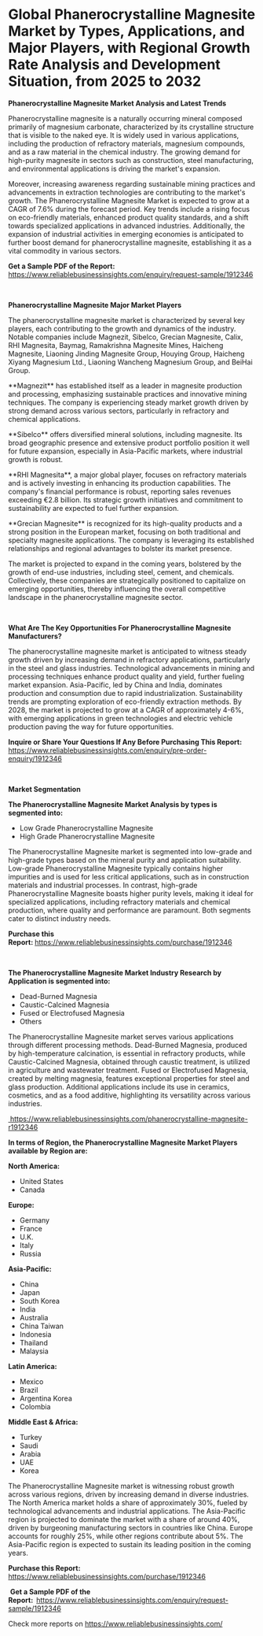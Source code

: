 <p><h1>Global Phanerocrystalline Magnesite Market by Types, Applications, and Major Players, with Regional Growth Rate Analysis and Development Situation, from 2025 to 2032</h1></p><p><strong>Phanerocrystalline Magnesite Market Analysis and Latest Trends</strong></p>
<p><p>Phanerocrystalline magnesite is a naturally occurring mineral composed primarily of magnesium carbonate, characterized by its crystalline structure that is visible to the naked eye. It is widely used in various applications, including the production of refractory materials, magnesium compounds, and as a raw material in the chemical industry. The growing demand for high-purity magnesite in sectors such as construction, steel manufacturing, and environmental applications is driving the market's expansion. </p><p>Moreover, increasing awareness regarding sustainable mining practices and advancements in extraction technologies are contributing to the market's growth. The Phanerocrystalline Magnesite Market is expected to grow at a CAGR of 7.6% during the forecast period. Key trends include a rising focus on eco-friendly materials, enhanced product quality standards, and a shift towards specialized applications in advanced industries. Additionally, the expansion of industrial activities in emerging economies is anticipated to further boost demand for phanerocrystalline magnesite, establishing it as a vital commodity in various sectors.</p></p>
<p><strong>Get a Sample PDF of the Report:&nbsp;</strong> <a href="https://www.reliablebusinessinsights.com/enquiry/request-sample/1912346?utm_campaign=2221&utm_medium=2&utm_source=Github&utm_content=ia&utm_term=04022025&utm_id=phanerocrystalline-magnesite">https://www.reliablebusinessinsights.com/enquiry/request-sample/1912346</a></p>
<p>&nbsp;</p>
<p><strong>Phanerocrystalline Magnesite Major Market Players</strong></p>
<p><p>The phanerocrystalline magnesite market is characterized by several key players, each contributing to the growth and dynamics of the industry. Notable companies include Magnezit, Sibelco, Grecian Magnesite, Calix, RHI Magnesita, Baymag, Ramakrishna Magnesite Mines, Haicheng Magnesite, Liaoning Jinding Magnesite Group, Houying Group, Haicheng Xiyang Magnesium Ltd., Liaoning Wancheng Magnesium Group, and BeiHai Group.</p><p>**Magnezit** has established itself as a leader in magnesite production and processing, emphasizing sustainable practices and innovative mining techniques. The company is experiencing steady market growth driven by strong demand across various sectors, particularly in refractory and chemical applications.</p><p>**Sibelco** offers diversified mineral solutions, including magnesite. Its broad geographic presence and extensive product portfolio position it well for future expansion, especially in Asia-Pacific markets, where industrial growth is robust.</p><p>**RHI Magnesita**, a major global player, focuses on refractory materials and is actively investing in enhancing its production capabilities. The company's financial performance is robust, reporting sales revenues exceeding €2.8 billion. Its strategic growth initiatives and commitment to sustainability are expected to fuel further expansion.</p><p>**Grecian Magnesite** is recognized for its high-quality products and a strong position in the European market, focusing on both traditional and specialty magnesite applications. The company is leveraging its established relationships and regional advantages to bolster its market presence.</p><p>The market is projected to expand in the coming years, bolstered by the growth of end-use industries, including steel, cement, and chemicals. Collectively, these companies are strategically positioned to capitalize on emerging opportunities, thereby influencing the overall competitive landscape in the phanerocrystalline magnesite sector.</p></p>
<p>&nbsp;</p>
<p><strong>What Are The Key Opportunities For Phanerocrystalline Magnesite Manufacturers?</strong></p>
<p><p>The phanerocrystalline magnesite market is anticipated to witness steady growth driven by increasing demand in refractory applications, particularly in the steel and glass industries. Technological advancements in mining and processing techniques enhance product quality and yield, further fueling market expansion. Asia-Pacific, led by China and India, dominates production and consumption due to rapid industrialization. Sustainability trends are prompting exploration of eco-friendly extraction methods. By 2028, the market is projected to grow at a CAGR of approximately 4-6%, with emerging applications in green technologies and electric vehicle production paving the way for future opportunities.</p></p>
<p><strong>Inquire or Share Your Questions If Any Before Purchasing This Report:</strong> <a href="https://www.reliablebusinessinsights.com/enquiry/pre-order-enquiry/1912346?utm_campaign=2221&utm_medium=2&utm_source=Github&utm_content=ia&utm_term=04022025&utm_id=phanerocrystalline-magnesite">https://www.reliablebusinessinsights.com/enquiry/pre-order-enquiry/1912346</a></p>
<p>&nbsp;</p>
<p><strong>Market Segmentation</strong></p>
<p><strong>The Phanerocrystalline Magnesite Market Analysis by types is segmented into:</strong></p>
<p><ul><li>Low Grade Phanerocrystalline Magnesite</li><li>High Grade Phanerocrystalline Magnesite</li></ul></p>
<p><p>The Phanerocrystalline Magnesite market is segmented into low-grade and high-grade types based on the mineral purity and application suitability. Low-grade Phanerocrystalline Magnesite typically contains higher impurities and is used for less critical applications, such as in construction materials and industrial processes. In contrast, high-grade Phanerocrystalline Magnesite boasts higher purity levels, making it ideal for specialized applications, including refractory materials and chemical production, where quality and performance are paramount. Both segments cater to distinct industry needs.</p></p>
<p><strong>Purchase this Report:&nbsp;</strong><a href="https://www.reliablebusinessinsights.com/purchase/1912346?utm_campaign=2221&utm_medium=2&utm_source=Github&utm_content=ia&utm_term=04022025&utm_id=phanerocrystalline-magnesite">https://www.reliablebusinessinsights.com/purchase/1912346</a></p>
<p>&nbsp;</p>
<p><strong>The Phanerocrystalline Magnesite Market Industry Research by Application is segmented into:</strong></p>
<p><ul><li>Dead-Burned Magnesia</li><li>Caustic-Calcined Magnesia</li><li>Fused or Electrofused Magnesia</li><li>Others</li></ul></p>
<p><p>The Phanerocrystalline Magnesite market serves various applications through different processing methods. Dead-Burned Magnesia, produced by high-temperature calcination, is essential in refractory products, while Caustic-Calcined Magnesia, obtained through caustic treatment, is utilized in agriculture and wastewater treatment. Fused or Electrofused Magnesia, created by melting magnesia, features exceptional properties for steel and glass production. Additional applications include its use in ceramics, cosmetics, and as a food additive, highlighting its versatility across various industries.</p></p>
<p><a href="https://www.reliablebusinessinsights.com/phanerocrystalline-magnesite-r1912346?utm_campaign=2221&utm_medium=2&utm_source=Github&utm_content=ia&utm_term=04022025&utm_id=phanerocrystalline-magnesite">&nbsp;https://www.reliablebusinessinsights.com/phanerocrystalline-magnesite-r1912346</a></p>
<p><strong>In terms of Region, the Phanerocrystalline Magnesite Market Players available by Region are:</strong></p>
<p>
    <p> <strong> North America: </strong>
        <ul>
            <li>United States</li>
            <li>Canada</li>
        </ul>
        </p> 
    <p> <strong> Europe: </strong>
        <ul>
            <li>Germany</li>
            <li>France</li>
            <li>U.K.</li>
            <li>Italy</li>
            <li>Russia</li>
        </ul>
        </p> 
    <p> <strong> Asia-Pacific: </strong>
        <ul>
            <li>China</li>
            <li>Japan</li>
            <li>South Korea</li>
            <li>India</li>
            <li>Australia</li>
            <li>China Taiwan</li>
            <li>Indonesia</li>
            <li>Thailand</li>
            <li>Malaysia</li>
        </ul>
        </p> 
    <p> <strong> Latin America: </strong>
        <ul>
            <li>Mexico</li>
            <li>Brazil</li>
            <li>Argentina Korea</li>
            <li>Colombia</li>
        </ul>
        </p> 
    <p> <strong> Middle East & Africa: </strong>
        <ul>
            <li>Turkey</li>
            <li>Saudi</li>
            <li>Arabia</li>
            <li>UAE</li>
            <li>Korea</li>
        </ul>
    </p>
    </p>
<p><p>The Phanerocrystalline Magnesite market is witnessing robust growth across various regions, driven by increasing demand in diverse industries. The North America market holds a share of approximately 30%, fueled by technological advancements and industrial applications. The Asia-Pacific region is projected to dominate the market with a share of around 40%, driven by burgeoning manufacturing sectors in countries like China. Europe accounts for roughly 25%, while other regions contribute about 5%. The Asia-Pacific region is expected to sustain its leading position in the coming years.</p></p>
<p><strong>Purchase this Report: </strong><a href="https://www.reliablebusinessinsights.com/purchase/1912346?utm_campaign=2221&utm_medium=2&utm_source=Github&utm_content=ia&utm_term=04022025&utm_id=phanerocrystalline-magnesite">https://www.reliablebusinessinsights.com/purchase/1912346</a></p>
<p>&nbsp;<strong>Get a Sample PDF of the Report:&nbsp;&nbsp;</strong><a href="https://www.reliablebusinessinsights.com/enquiry/request-sample/1912346?utm_campaign=2221&utm_medium=2&utm_source=Github&utm_content=ia&utm_term=04022025&utm_id=phanerocrystalline-magnesite">https://www.reliablebusinessinsights.com/enquiry/request-sample/1912346</a></p>
<p><strong></strong></p>
<p>Check more reports on <a href="https://www.reliablebusinessinsights.com/?utm_campaign=2221&utm_medium=2&utm_source=Github&utm_content=ia&utm_term=04022025&utm_id=phanerocrystalline-magnesite">https://www.reliablebusinessinsights.com/</a></p>